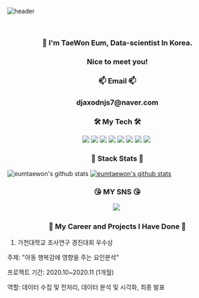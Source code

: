 </p>  
<br>

![header](https://capsule-render.vercel.app/api?type=Cylinder&color=auto&height=200&section=header&text=Welcome!%20&fontSize=90&animation=fadeIn&fontAlignY=50&desc=Taewon's%20GitHub%20Profile!&descAlignY=75&descAlign=62)
  
</p>  
<br>

  
<h3 align="center"> 📣 I'm TaeWon Eum, Data-scientist In Korea.
  
<h3 align="center"> Nice to meet you!
  
<h3 align="center"> 📫 Email 📫

<h3 align="center"> djaxodnjs7@naver.com
  
  
  
  
  
  
  

<h3 align="center">🛠 My Tech 🛠</h3>
<p align="center">
<img src="https://img.shields.io/badge/Python-green?style=flat&logo=Python&logoColor={3776AB}"/> <img src="https://img.shields.io/badge/Pytorch-orange?style=flat&logo=Pytorch&logoColor={EE4C2C}"/>
<img src="https://img.shields.io/badge/R-blue?style=flat&logo=R&logoColor={276DC3}"/>
<img src="https://img.shields.io/badge/RStudio-skyblue?style=flat&logo=R&logoColor={75AADB}"/>
<img src="https://img.shields.io/badge/MySQL-skyblue?style=flat&logo=MySQL&logoColor={4479A1}"/>
<img src="https://img.shields.io/badge/Google Colab-black?style=flat&logo=Google Colab&logoColor="/>
<img src="https://img.shields.io/badge/Jupyter-black?style=flat&logo=Jupyter&logoColor={F37626}"/>
<img src="https://img.shields.io/badge/Qgis-589632?style=flat-square&logo=Qgis&logoColor=white"/>&nbsp 
  
  
  
  
  
  
 <h3 align="center"> 	💪 Stack Stats	💪 </h3>

  ![eumtaewon's github stats](https://github-readme-stats.vercel.app/api?username=eumtaewon&show_icons=true) 
[![eumtaewon's github stats](https://github-readme-stats.vercel.app/api/top-langs/?username=eumtaewon&show_icons=true&hide_border=true&title_color=004386&icon_color=004386&layout=compact)](https://github.com/eumtaewon)  
  
  
  
  
  
  
  
<h3 align="center"> 	😘 MY SNS	😘 </h3>
<p align="center">
<a href="https://www.instagram.com/omtae_sk1/"><img src="https://img.shields.io/badge/Instagram-E4405F?style=flat-square&logo=Instagram&logoColor=white&link=https://www.instagram.com/omage_sk1/"/></a>&nbsp
  
  
  
<h3 align="center"> 	📄  My Career and Projects I Have Done  📄  </h3>

  
1. 가천대학교 조사연구 경진대회 우수상

주제: "아동 행복감에 영향을 주는 요인분석"
  
프로젝트 기간: 2020.10~2020.11 (1개월)
  
역할: 데이터 수집 및 전처리, 데이터 분석 및 시각화, 최종 발표

